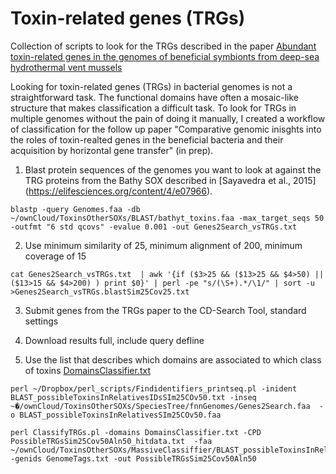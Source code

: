 # Toxin-related genes (TRGs)
Collection of scripts to look for the TRGs described in the paper [Abundant toxin-related genes in the genomes of beneficial symbionts from deep-sea hydrothermal vent mussels](https://elifesciences.org/content/4/e07966)

Looking for toxin-related genes (TRGs) in bacterial genomes is not a straightforward task. The functional domains have often a mosaic-like structure that makes classification a difficult task. To look for TRGs in multiple genomes without the pain of doing it manually, I created a workflow of classification for the follow up paper "Comparative genomic inisghts into the roles of toxin-realted genes in the beneficial bacteria and their acquisition by horizontal gene transfer" (in prep).

1. Blast protein sequences of the genomes you want to look at against the TRG proteins from the Bathy SOX described in [Sayavedra et al., 2015] (https://elifesciences.org/content/4/e07966).

```
blastp -query Genomes.faa -db ~/ownCloud/ToxinsOtherSOXs/BLAST/bathyt_toxins.faa -max_target_seqs 50 -outfmt "6 std qcovs" -evalue 0.001 -out Genes2Search_vsTRGs.txt
```

2. Use minimum similarity of 25, minimum alignment of 200, minimum coverage of 15

```
cat Genes2Search_vsTRGs.txt  | awk '{if ($3>25 && ($13>25 && $4>50) || ($13>15 && $4>200) ) print $0}' | perl -pe "s/(\S+).*/\1/" | sort -u  >Genes2Search_vsTRGs.blastSim25Cov25.txt
```

3. Submit genes from the TRGs paper to the CD-Search Tool, standard settings

4. Download results full, include query defline

5. Use the list that describes which domains are associated to which class of toxins [DomainsClassifier.txt]()

```
perl ~/Dropbox/perl_scripts/Findidentifiers_printseq.pl -inident BLAST_possibleToxinsInRelativesIDsSIm25COv50.txt -inseq ~�/ownCloud/ToxinsOtherSOXs/SpeciesTree/fnnGenomes/Genes2Search.faa  -o BLAST_possibleToxinsInRelativesSIm25COv50.faa
```
 
```
perl ClassifyTRGs.pl -domains DomainsClassifier.txt -CPD PossibleTRGsSim25Cov50Aln50_hitdata.txt  -faa ~/ownCloud/ToxinsOtherSOXs/MassiveClassiffier/BLAST_possibleToxinsInRelativesSIm25COv50.faa.fas -genids GenomeTags.txt -out PossibleTRGsSim25Cov50Aln50
```
